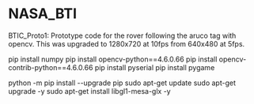 # NASA_BTI

BTIC_Proto1: Prototype code for the rover following the aruco tag with opencv. This was upgraded to 1280x720 at 10fps from 640x480 at 5fps.

pip install numpy
pip install opencv-python==4.6.0.66
pip install opencv-contrib-python==4.6.0.66
pip install pyserial
pip install pygame

python -m pip install --upgrade pip
sudo apt-get update
sudo apt-get upgrade -y
sudo apt-get install libgl1-mesa-glx -y
